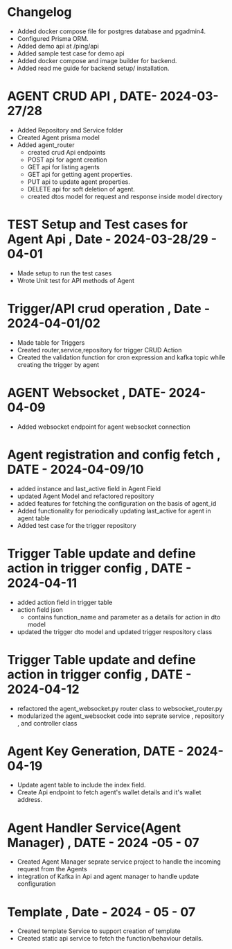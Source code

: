 # Changelog

 - Added docker compose file for postgres database and pgadmin4.
 - Configured Prisma ORM.
 - Added demo api at /ping/api
 - Added sample test case for demo api
 - Added docker compose and image builder for backend.
 - Added read me guide for backend setup/ installation.

#  AGENT CRUD API , DATE- 2024-03-27/28 
 - Added Repository and Service folder 
 - Created Agent prisma model
 - Added agent_router 
   - created crud Api endpoints 
   - POST api for agent creation
   - GET api for listing agents
   - GET api for getting agent properties.
   - PUT api to update agent properties.
   - DELETE api for soft deletion of agent.
   - created dtos model for request and response inside model directory
 
# TEST Setup and Test cases for Agent Api , Date - 2024-03-28/29 - 04-01
  - Made setup to run the test cases
  - Wrote Unit test for API methods of Agent

# Trigger/API crud operation , Date - 2024-04-01/02
  - Made table for Triggers 
  - Created router,service,repository for trigger CRUD Action
  - Created the validation function for cron expression and kafka topic while creating the trigger by agent

# AGENT Websocket , DATE- 2024-04-09
 - Added websocket endpoint for agent websocket connection

#  Agent registration and config fetch , DATE - 2024-04-09/10
  - added instance and last_active field in Agent Field
  - updated Agent Model and refactored repository 
  - added features for fetching the configuration on the basis of agent_id
  - Added functionality for periodically updating last_active for agent in agent table
  - Added test case for the trigger repository

 # Trigger Table update and define action in trigger config , DATE - 2024-04-11
 - added action field in trigger table
 - action field json 
    - contains function_name and parameter as a details for action in dto model
 - updated the trigger dto model and updated trigger respository class

# Trigger Table update and define action in trigger config , DATE - 2024-04-12
  - refactored the agent_websocket.py router class to websocket_router.py
  - modularized the agent_websocket code into seprate service , repository , and controller class

# Agent Key Generation, DATE - 2024-04-19
  -  Update agent table to include the index field.
  -  Create Api endpoint to fetch agent's wallet details and it's wallet address.

# Agent Handler Service(Agent Manager) , DATE - 2024 -05 - 07
  - Created Agent Manager seprate service project to handle the incoming request from the Agents
  - integration of Kafka in Api and agent manager to handle update configuration

# Template , Date - 2024 - 05 - 07
  - Created template Service to support creation of template
  - Created static api service to fetch the function/behaviour details.